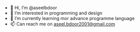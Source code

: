- 👋 Hi, I’m @aseelbdoor
- 👀 I’m interested in programming and design
- 🌱 I’m currently learning mor advance programme language
- 📫 Can reach me on aseel.bdoor2001@gmail.com
